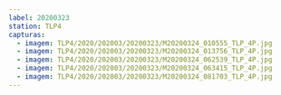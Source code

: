 ```yaml
---
label: 20200323
station: TLP4
capturas:
  - imagem: TLP4/2020/202003/20200323/M20200324_010555_TLP_4P.jpg
  - imagem: TLP4/2020/202003/20200323/M20200324_013756_TLP_4P.jpg
  - imagem: TLP4/2020/202003/20200323/M20200324_062539_TLP_4P.jpg
  - imagem: TLP4/2020/202003/20200323/M20200324_063415_TLP_4P.jpg
  - imagem: TLP4/2020/202003/20200323/M20200324_081703_TLP_4P.jpg
---
```

